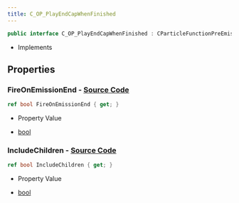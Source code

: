 ```yaml
---
title: C_OP_PlayEndCapWhenFinished
---
```


```csharp
public interface C_OP_PlayEndCapWhenFinished : CParticleFunctionPreEmission, CParticleFunctionOperator, CParticleFunction, ISchemaClass<CParticleFunction>, ISchemaClass<CParticleFunctionOperator>, ISchemaClass<CParticleFunctionPreEmission>, ISchemaClass<C_OP_PlayEndCapWhenFinished>, ISchemaField, ISchemaClass, INativeHandle
```

- Implements

## Properties

### **FireOnEmissionEnd** - [Source Code](https://github.com/swiftly-solution/swiftlys2/blob/main/managed/src/SwiftlyS2.Generated/Schemas/Interfaces/C_OP_PlayEndCapWhenFinished.cs#L16)

```csharp
ref bool FireOnEmissionEnd { get; }
```

- Property Value

- [bool](https://learn.microsoft.com/dotnet/api/system.boolean)

### **IncludeChildren** - [Source Code](https://github.com/swiftly-solution/swiftlys2/blob/main/managed/src/SwiftlyS2.Generated/Schemas/Interfaces/C_OP_PlayEndCapWhenFinished.cs#L18)

```csharp
ref bool IncludeChildren { get; }
```

- Property Value

- [bool](https://learn.microsoft.com/dotnet/api/system.boolean)

